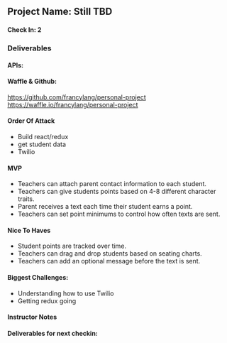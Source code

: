 ## Project Name: Still TBD

#### Check In: 2

### Deliverables

#### APIs:

#### Waffle & Github:
https://github.com/francylang/personal-project
https://waffle.io/francylang/personal-project

#### Order Of Attack

* Build react/redux
* get student data
* Twilio

#### MVP

* Teachers can attach parent contact information to each student.
* Teachers can give students points based on 4-8 different character traits.
* Parent receives a text each time their student earns a point.
* Teachers can set point minimums to control how often texts are sent.

#### Nice To Haves

* Student points are tracked over time.
* Teachers can drag and drop students based on seating charts.
* Teachers can add an optional message before the text is sent.


#### Biggest Challenges: 
* Understanding how to use Twilio
* Getting redux going

#### Instructor Notes

#### Deliverables for next checkin:
